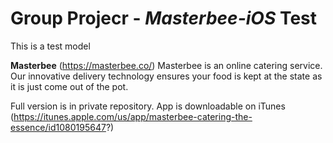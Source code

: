 # Group Projecr - *Masterbee-iOS* Test

This is a test model

**Masterbee** (https://masterbee.co/)
Masterbee is an online catering service. Our innovative delivery technology ensures your food is kept at the state as it is just come out of the pot.


Full version is in private repository. App is downloadable on iTunes (https://itunes.apple.com/us/app/masterbee-catering-the-essence/id1080195647?)



